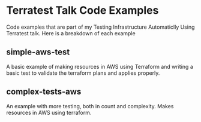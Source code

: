# Terratest Talk Code Examples

Code examples that are part of my Testing Infrastructure Automaticlly Using Terratest talk. Here is a breakdown of each example

## simple-aws-test

A basic example of making resources in AWS using Terraform and writing a basic test to validate the terraform plans and applies properly.

## complex-tests-aws

An example with more testing, both in count and complexity. Makes resources in AWS using terraform.